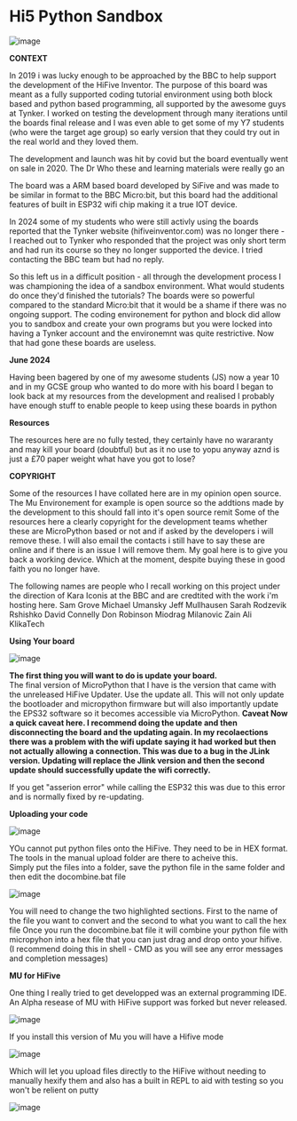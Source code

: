 # Hi5 Python Sandbox

![image](https://github.com/damianburrin/Hi5-PythonSandbox/assets/18092613/c33701bb-a6c9-4037-a7c6-736085977f69)


**CONTEXT**

In 2019 i was lucky enough to be approached by the BBC to help support the development of the HiFive Inventor.  The purpose of this board was meant as a fully supported coding tutorial environment using both block based and python based programming, all supported by the awesome guys at Tynker.  I worked on testing the development through many iterations until the boards final release and I was even able to get some of my Y7 students (who were the target age group) so early version that they could try out in the real world and they loved them.

The development and launch was hit by covid but the board eventually went on sale in 2020.  The Dr Who these and learning materials were really go an

The board was a ARM based board developed by SiFive and was made to be similar in format to the BBC Micro:bit, but this board had the additional features of built in ESP32 wifi chip making it a true IOT device.

In 2024 some of my students who were still activly using the boards reported that the Tynker website (hifiveinventor.com) was no longer there - I reached out to Tynker who responded that the project was only short term and had run its course so they no longer supported the device.  I tried contacting the BBC team but had no reply.

So this left us in a difficult position - all through the development process I was championing the idea of a sandbox environment.  What would students do once they'd finished the tutorials?  The boards were so powerful compared to the standard Micro:bit that it would be a shame if there was no ongoing support.  The coding environement for python and block did allow you to sandbox and create your own programs but you were locked into having a Tynker account and the environemnt was quite restrictive.  Now that had gone these boards are useless.


**June 2024**

Having been bagered by one of my awesome students (JS) now a year 10 and in my GCSE group who wanted to do more with his board I began to look back at my resources from the development and realised I probably have enough stuff to enable people to keep using these boards in python

**Resources**

The resources here are no fully tested, they certainly have no wararanty and may kill your board (doubtful) but as it no use to yopu anyway aznd is just a £70 paper weight what have you got to lose?

**COPYRIGHT**

Some of the resources I have collated here are in my opinion open source.  The Mu Environement for example is open source so the addtions made by the development to this should fall into it's open source remit
Some of the resources here a clearly copyright for the development teams whether these are MicroPython based or not and if asked by the developers i will remove these.  I will also email the contacts i still have to say these are online and if there is an issue I will remove them.  My goal here is to give you back a working device.  Which at the moment, despite buying these in good faith you no longer have.

The following names are people who I recall working on this project under the direction of Kara Iconis at the BBC and are credtited with the work i'm hosting here.
Sam Grove
Michael Umansky
Jeff Mullhausen
Sarah Rodzevik
Rshishko
David Connelly
Don Robinson
Miodrag Milanovic
Zain Ali
KlikaTech

**Using Your board**

![image](https://github.com/damianburrin/Hi5-PythonSandbox/assets/18092613/54c01c2a-13cf-4b53-89d2-ac64e41436b1)

**The first thing you will want to do is update your board.**  
The final version of MicroPython that I have is the version that came with the unreleased HiFive Updater.
Use the update all.  This will not only update the bootloader and micropython firmware but will also importantly update the EPS32 software so it becomes accessible via MicroPython.
****Caveat**  Now a quick caveat here.  I recommend  doing the update and then disconnecting the board and the updating again.  In my recolaections there was a problem with the wifi update saying it had worked but then not actually allowing a connection.  This was due to a bug in the JLink version.  Updating will replace the Jlink version and then the second update should successfully update the wifi correctly.**

If you get "asserion error" while calling the ESP32 this was due to this error and is normally fixed by re-updating.

**Uploading your code**

![image](https://github.com/damianburrin/Hi5-PythonSandbox/assets/18092613/391888a8-1fbb-49ed-b04a-b96a3d0f5f7a)

YOu cannot put python files onto the HiFive.  They need to be in HEX format.  The tools in the manual upload folder are there to acheive this.  
Simply put the files into a folder, save the python file in the same folder and then edit the docombine.bat file

![image](https://github.com/damianburrin/Hi5-PythonSandbox/assets/18092613/eb36d180-b1c5-44d4-bbcd-05e3b845ca6c)

You will need to change the two highlighted sections.  First to the name of the file you want to convert and the second to what you want to call the hex file
Once you run the docombine.bat file it will combine your python file with micropyhon into a hex file that you can just drag and drop onto your hifive.  (I recommend doing this in shell - CMD as you will see any error messages and completion messages)

**MU for HiFive**

One thing I really tried to get developped was an external programming IDE.  An Alpha resease of MU with HiFive support was forked but never released.

![image](https://github.com/damianburrin/Hi5-PythonSandbox/assets/18092613/de18ef57-6357-43cb-99d1-e215154cdb7c)

If you install this version of Mu you will have a Hifive mode

![image](https://github.com/damianburrin/Hi5-PythonSandbox/assets/18092613/d2e54df6-fe62-4501-a734-4eea3ea52fbf)

Which will let you upload files directly to the HiFive without needing to manually hexify them and also has a built in REPL to aid with testing so you won't be relient on putty

![image](https://github.com/damianburrin/Hi5-PythonSandbox/assets/18092613/97163a7d-647d-45d1-bfb8-a4cb6acb3370)



